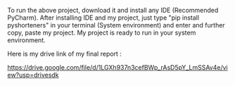 To run the above project, download it and install any IDE (Recommended PyCharm).
After installing IDE and my project, just type "pip install pyshorteners" in your terminal (System environment) and enter and further copy, paste my project.
My project is ready to run in your system environment.


Here is my drive link of my final report :

https://drive.google.com/file/d/1LGXh937n3cefBWp_rAsD5pY_LmSSAv4e/view?usp=drivesdk
